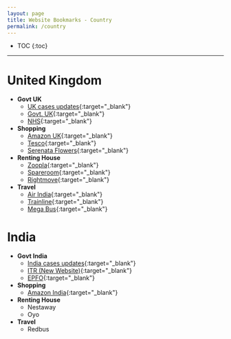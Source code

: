 ```yaml
---
layout: page
title: Website Bookmarks - Country
permalink: /country
---
```


- TOC
{:toc}

---

# United Kingdom

- **Govt UK**
  - [UK cases updates](https://coronavirus.data.gov.uk){:target="_blank"}
  - [Govt. UK](https://www.gov.uk){:target="_blank"}
  - [NHS](https://www.nhs.uk){:target="_blank"}
- **Shopping**
  - [Amazon UK](https://www.amazon.co.uk){:target="_blank"}
  - [Tesco](https://www.tesco.com/){:target="_blank"}
  - [Serenata Flowers](https://www.serenataflowers.com){:target="_blank"}
- **Renting House**
  - [Zoopla](https://www.zoopla.co.uk/){:target="_blank"}
  - [Spareroom](https://www.spareroom.co.uk/flatshare/savesearch.pl){:target="_blank"}
  - [Rightmove](https://www.rightmove.co.uk/){:target="_blank"}
- **Travel**
  - [Air India](https://www.airindia.in){:target="_blank"}
  - [Trainline](){:target="_blank"}
  - [Mega Bus](https://uk.megabus.com){:target="_blank"}

# India

- **Govt India**
  - [India cases updates](https://www.covid19india.org){:target="_blank"}
  - [ITR (New Website)](https://www.incometax.gov.in/iec/foportal){:target="_blank"}
  - [EPFO](https://unifiedportal-mem.epfindia.gov.in/memberinterface){:target="_blank"}
- **Shopping**
  - [Amazon India](https://www.amazon.in/){:target="_blank"}
- **Renting House**
  - Nestaway
  - Oyo
- **Travel**
  - Redbus
